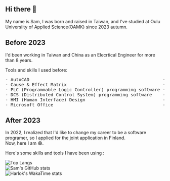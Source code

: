 ## Hi there 👋

My name is Sam, I was born and raised in Taiwan, and I've studied at Oulu Universiity of Applied Science(OAMK) since 2023 autumn.<br>

## Before 2023

I'd been working in Taiwan and China as an Elecrtical Engineer for more than 8 years.

Tools and skills I used before:

<pre>
- AutoCAD                                                  -> Hardware drawing layout.
- Cause & Effect Matrix                                    -> Reference of Engineering control logic
- PLC (Programmable Logic Controller) programming software -> Programming tools based on IEC 61131-3
- DCS (Distributed Control System) programming software    -> Programming tools based on IEC 61131-3
- HMI (Human Interface) Design                             -> Programming tools based on JavaScript and VBScript
- Microsoft Office                                         -> For Specificaton and project planning
</pre>

## After 2023

In 2022, I realized that I'd like to change my career to be a software programer, so I applied for the joint application in Finland.<br>
Now, here I am 😄.

Here's some skills and tools I have been using :<br>

![Top Langs](https://github-readme-stats-olive-kappa-31.vercel.app/api/top-langs/?username=fuzzykala&layout=compact&theme=holi)
<br>
![Sam's GitHub stats](https://github-readme-stats-olive-kappa-31.vercel.app/api?username=fuzzykala&show_icons=true&theme=holi)
<br>
![Harlok's WakaTime stats](https://github-readme-stats.vercel.app/api/wakatime?username=FuzzyKala&layout=compact&theme=holi)

<!--

[![Sam's GitHub stats](https://github-readme-stats.vercel.app/api?username=FuzzyKala&theme=github_dark)](https://github.com/anuraghazra/github-readme-stats)

**FuzzyKala/FuzzyKala** is a ✨ _special_ ✨ repository because its `README.md` (this file) appears on your GitHub profile.

Here are some ideas to get you started:

- 🔭 I’m currently working on ...
- 🌱 I’m currently learning ...
- 👯 I’m looking to collaborate on ...
- 🤔 I’m looking for help with ...
- 💬 Ask me about ...
- 📫 How to reach me: ...
- 😄 Pronouns: ...
- ⚡ Fun fact: ...
-->
